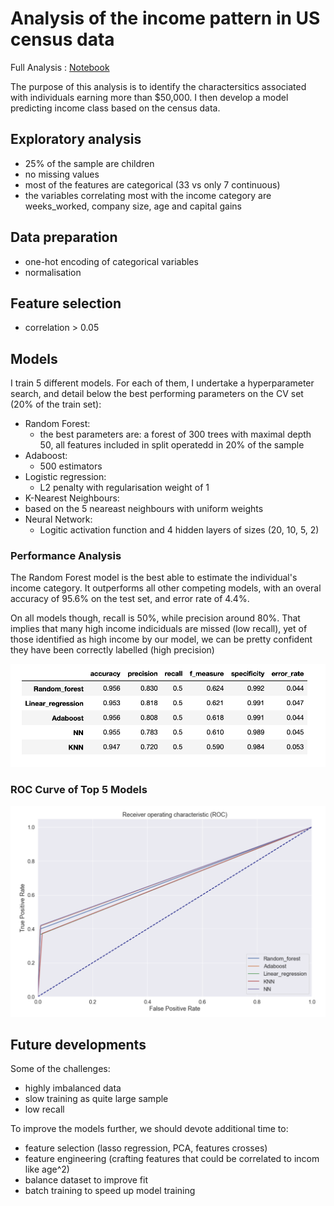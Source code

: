 # Analysis of the income pattern in US census data

Full Analysis : [Notebook](https://github.com/pantonar/income_census/blob/main/Technical%20assessment.ipynb)

The purpose of this analysis is to identify the charactersitics associated with individuals earning more than $50,000. I then develop a model predicting income class based on the census data.

## Exploratory analysis
* 25% of the sample are children
* no missing values
* most of the features are categorical (33 vs only 7 continuous)
* the variables correlating most with the income category are weeks_worked, company size, age and capital gains

## Data preparation
* one-hot encoding of categorical variables
* normalisation


## Feature selection
* correlation > 0.05

## Models
I train 5 different models. For each of them, I undertake a hyperparameter search, and detail below the best performing parameters on the CV set (20% of the train set):
* Random Forest: 
  * the best parameters are: a forest of 300 trees with maximal depth 50, all features included in split operatedd in 20% of the sample
* Adaboost:
  * 500 estimators
* Logistic regression:
  * L2 penalty with regularisation weight of 1
* K-Nearest Neighbours:
 * based on the 5 neareast neighbours with uniform weights
* Neural Network:
  * Logitic activation function and 4 hidden layers of sizes (20, 10, 5, 2)
### Performance Analysis
The Random Forest model is the best able to estimate the individual's income category. It outperforms all other competing models, with an overal accuracy of 95.6% on the test set, and error rate of 4.4%.

On all models though, recall is 50%, while precision around 80%. That implies that many high income indiciduals are missed (low recall), yet of those identified as high income by our model, we can be pretty confident they have been correctly labelled (high precision)

![](/png/metrics_table.png?raw=true)
### ROC Curve of Top 5 Models
![](/png/roc.png?raw=true)

## Future developments
Some of the challenges:
* highly imbalanced data
* slow training as quite large sample
* low recall

To improve the models further, we should devote additional time to:
* feature selection (lasso regression, PCA, features crosses)
* feature engineering (crafting features that could be correlated to incom like age^2)
* balance dataset to improve fit
* batch training to speed up model training

